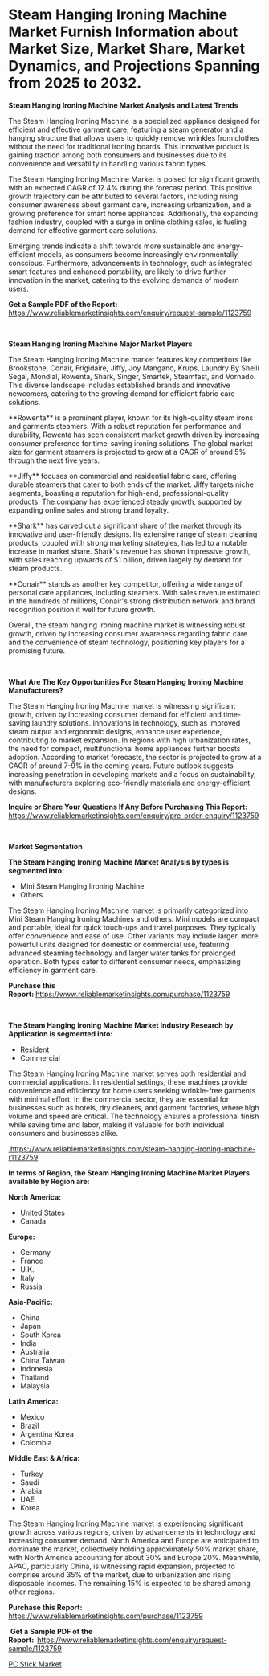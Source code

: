 <p><h1>Steam Hanging Ironing Machine Market Furnish Information about Market Size, Market Share, Market Dynamics, and Projections Spanning from 2025 to 2032.</h1></p><p><strong>Steam Hanging Ironing Machine Market Analysis and Latest Trends</strong></p>
<p><p>The Steam Hanging Ironing Machine is a specialized appliance designed for efficient and effective garment care, featuring a steam generator and a hanging structure that allows users to quickly remove wrinkles from clothes without the need for traditional ironing boards. This innovative product is gaining traction among both consumers and businesses due to its convenience and versatility in handling various fabric types.</p><p>The Steam Hanging Ironing Machine Market is poised for significant growth, with an expected CAGR of 12.4% during the forecast period. This positive growth trajectory can be attributed to several factors, including rising consumer awareness about garment care, increasing urbanization, and a growing preference for smart home appliances. Additionally, the expanding fashion industry, coupled with a surge in online clothing sales, is fueling demand for effective garment care solutions. </p><p>Emerging trends indicate a shift towards more sustainable and energy-efficient models, as consumers become increasingly environmentally conscious. Furthermore, advancements in technology, such as integrated smart features and enhanced portability, are likely to drive further innovation in the market, catering to the evolving demands of modern users.</p></p>
<p><strong>Get a Sample PDF of the Report:&nbsp;</strong> <a href="https://www.reliablemarketinsights.com/enquiry/request-sample/1123759?utm_campaign=2385&utm_medium=2&utm_source=Github&utm_content=ia&utm_term=10022025&utm_id=steam-hanging-ironing-machine">https://www.reliablemarketinsights.com/enquiry/request-sample/1123759</a></p>
<p>&nbsp;</p>
<p><strong>Steam Hanging Ironing Machine Major Market Players</strong></p>
<p><p>The Steam Hanging Ironing Machine market features key competitors like Brookstone, Conair, Frigidaire, Jiffy, Joy Mangano, Krups, Laundry By Shelli Segal, Mondial, Rowenta, Shark, Singer, Smartek, Steamfast, and Vornado. This diverse landscape includes established brands and innovative newcomers, catering to the growing demand for efficient fabric care solutions.</p><p>**Rowenta** is a prominent player, known for its high-quality steam irons and garments steamers. With a robust reputation for performance and durability, Rowenta has seen consistent market growth driven by increasing consumer preference for time-saving ironing solutions. The global market size for garment steamers is projected to grow at a CAGR of around 5% through the next five years.</p><p>**Jiffy** focuses on commercial and residential fabric care, offering durable steamers that cater to both ends of the market. Jiffy targets niche segments, boasting a reputation for high-end, professional-quality products. The company has experienced steady growth, supported by expanding online sales and strong brand loyalty.</p><p>**Shark** has carved out a significant share of the market through its innovative and user-friendly designs. Its extensive range of steam cleaning products, coupled with strong marketing strategies, has led to a notable increase in market share. Shark's revenue has shown impressive growth, with sales reaching upwards of $1 billion, driven largely by demand for steam products.</p><p>**Conair** stands as another key competitor, offering a wide range of personal care appliances, including steamers. With sales revenue estimated in the hundreds of millions, Conair's strong distribution network and brand recognition position it well for future growth.</p><p>Overall, the steam hanging ironing machine market is witnessing robust growth, driven by increasing consumer awareness regarding fabric care and the convenience of steam technology, positioning key players for a promising future.</p></p>
<p>&nbsp;</p>
<p><strong>What Are The Key Opportunities For Steam Hanging Ironing Machine Manufacturers?</strong></p>
<p><p>The Steam Hanging Ironing Machine market is witnessing significant growth, driven by increasing consumer demand for efficient and time-saving laundry solutions. Innovations in technology, such as improved steam output and ergonomic designs, enhance user experience, contributing to market expansion. In regions with high urbanization rates, the need for compact, multifunctional home appliances further boosts adoption. According to market forecasts, the sector is projected to grow at a CAGR of around 7-9% in the coming years. Future outlook suggests increasing penetration in developing markets and a focus on sustainability, with manufacturers exploring eco-friendly materials and energy-efficient designs.</p></p>
<p><strong>Inquire or Share Your Questions If Any Before Purchasing This Report:</strong> <a href="https://www.reliablemarketinsights.com/enquiry/pre-order-enquiry/1123759?utm_campaign=2385&utm_medium=2&utm_source=Github&utm_content=ia&utm_term=10022025&utm_id=steam-hanging-ironing-machine">https://www.reliablemarketinsights.com/enquiry/pre-order-enquiry/1123759</a></p>
<p>&nbsp;</p>
<p><strong>Market Segmentation</strong></p>
<p><strong>The Steam Hanging Ironing Machine Market Analysis by types is segmented into:</strong></p>
<p><ul><li>Mini Steam Hanging Iironing Machine</li><li>Others</li></ul></p>
<p><p>The Steam Hanging Ironing Machine market is primarily categorized into Mini Steam Hanging Ironing Machines and others. Mini models are compact and portable, ideal for quick touch-ups and travel purposes. They typically offer convenience and ease of use. Other variants may include larger, more powerful units designed for domestic or commercial use, featuring advanced steaming technology and larger water tanks for prolonged operation. Both types cater to different consumer needs, emphasizing efficiency in garment care.</p></p>
<p><strong>Purchase this Report:&nbsp;</strong><a href="https://www.reliablemarketinsights.com/purchase/1123759?utm_campaign=2385&utm_medium=2&utm_source=Github&utm_content=ia&utm_term=10022025&utm_id=steam-hanging-ironing-machine">https://www.reliablemarketinsights.com/purchase/1123759</a></p>
<p>&nbsp;</p>
<p><strong>The Steam Hanging Ironing Machine Market Industry Research by Application is segmented into:</strong></p>
<p><ul><li>Resident</li><li>Commercial</li></ul></p>
<p><p>The Steam Hanging Ironing Machine market serves both residential and commercial applications. In residential settings, these machines provide convenience and efficiency for home users seeking wrinkle-free garments with minimal effort. In the commercial sector, they are essential for businesses such as hotels, dry cleaners, and garment factories, where high volume and speed are critical. The technology ensures a professional finish while saving time and labor, making it valuable for both individual consumers and businesses alike.</p></p>
<p><a href="https://www.reliablemarketinsights.com/steam-hanging-ironing-machine-r1123759?utm_campaign=2385&utm_medium=2&utm_source=Github&utm_content=ia&utm_term=10022025&utm_id=steam-hanging-ironing-machine">&nbsp;https://www.reliablemarketinsights.com/steam-hanging-ironing-machine-r1123759</a></p>
<p><strong>In terms of Region, the Steam Hanging Ironing Machine Market Players available by Region are:</strong></p>
<p>
    <p> <strong> North America: </strong>
        <ul>
            <li>United States</li>
            <li>Canada</li>
        </ul>
        </p> 
    <p> <strong> Europe: </strong>
        <ul>
            <li>Germany</li>
            <li>France</li>
            <li>U.K.</li>
            <li>Italy</li>
            <li>Russia</li>
        </ul>
        </p> 
    <p> <strong> Asia-Pacific: </strong>
        <ul>
            <li>China</li>
            <li>Japan</li>
            <li>South Korea</li>
            <li>India</li>
            <li>Australia</li>
            <li>China Taiwan</li>
            <li>Indonesia</li>
            <li>Thailand</li>
            <li>Malaysia</li>
        </ul>
        </p> 
    <p> <strong> Latin America: </strong>
        <ul>
            <li>Mexico</li>
            <li>Brazil</li>
            <li>Argentina Korea</li>
            <li>Colombia</li>
        </ul>
        </p> 
    <p> <strong> Middle East & Africa: </strong>
        <ul>
            <li>Turkey</li>
            <li>Saudi</li>
            <li>Arabia</li>
            <li>UAE</li>
            <li>Korea</li>
        </ul>
    </p>
    </p>
<p><p>The Steam Hanging Ironing Machine market is experiencing significant growth across various regions, driven by advancements in technology and increasing consumer demand. North America and Europe are anticipated to dominate the market, collectively holding approximately 50% market share, with North America accounting for about 30% and Europe 20%. Meanwhile, APAC, particularly China, is witnessing rapid expansion, projected to comprise around 35% of the market, due to urbanization and rising disposable incomes. The remaining 15% is expected to be shared among other regions.</p></p>
<p><strong>Purchase this Report: </strong><a href="https://www.reliablemarketinsights.com/purchase/1123759?utm_campaign=2385&utm_medium=2&utm_source=Github&utm_content=ia&utm_term=10022025&utm_id=steam-hanging-ironing-machine">https://www.reliablemarketinsights.com/purchase/1123759</a></p>
<p>&nbsp;<strong>Get a Sample PDF of the Report:&nbsp;&nbsp;</strong><a href="https://www.reliablemarketinsights.com/enquiry/request-sample/1123759?utm_campaign=2385&utm_medium=2&utm_source=Github&utm_content=ia&utm_term=10022025&utm_id=steam-hanging-ironing-machine">https://www.reliablemarketinsights.com/enquiry/request-sample/1123759</a></p>
<p><strong></strong></p>
<p><p><a href="https://github.com/sungbruington660/Market-Research-Report-List-1/blob/main/pc-stick-market.md?utm_campaign=2385&utm_medium=2&utm_source=Github&utm_content=ia&utm_term=10022025&utm_id=steam-hanging-ironing-machine">PC Stick Market</a></p></p>